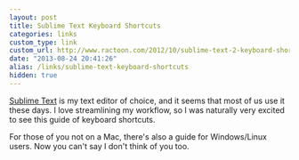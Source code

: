 ```yaml
---
layout: post
title: Sublime Text Keyboard Shortcuts
categories: links
custom_type: link
custom_url: http://www.ractoon.com/2012/10/sublime-text-2-keyboard-shortcuts-printable
date: "2013-08-24 20:41:26"
alias: /links/sublime-text-keyboard-shortcuts
hidden: true
---
```

[Sublime Text](http://www.sublimetext.com/) is my text editor of choice, and it seems that most of us use it these days. I love streamlining my workflow, so I was naturally very excited to see this guide of keyboard shortcuts.

For those of you not on a Mac, there's also a guide for Windows/Linux users. Now you can't say I don't think of you too.
